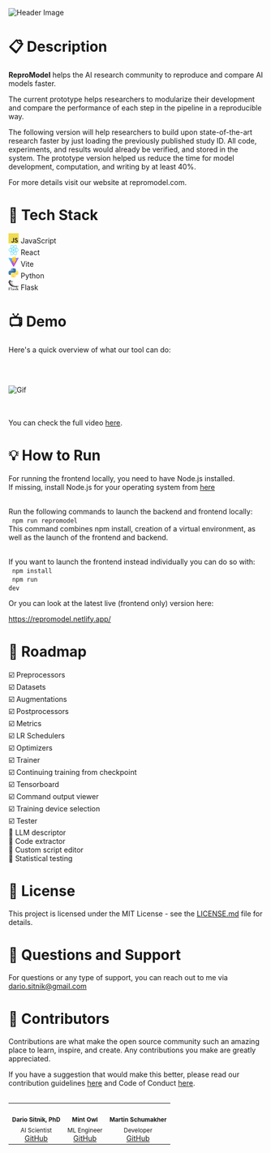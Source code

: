 
![Header Image](https://github.com/tomonarifeehan/repromodel/blob/feature/ReproModel/public/readme-files/header-image)

# :clipboard: Description

  

**ReproModel**  helps the AI research community to reproduce and compare AI models faster.

The current prototype helps researchers to modularize their development and compare the performance of each step in the pipeline in a reproducible way.

The following version will help researchers to build upon state-of-the-art research faster by just loading the previously published study ID. All code, experiments, and results would already be verified, and stored in the system. The prototype version helped us reduce the time for model development, computation, and writing by at least 40%.

  

For more details visit our website at repromodel.com.


  

# :wrench: Tech Stack

<img src="public/javascript.png" alt="JavaScript Icon" width="20" height="20"> JavaScript <br>
<img src="public/react.png" alt="React Icon" width="20" height="20"> React <br>
<img src="public/vite.svg" alt="Vite Icon" width="20" height="20"> Vite <br>
<img src="public/python.png" alt="Python Icon" width="20" height="20"> Python <br>
<img src="public/flask.svg" alt="Flask Icon" width="20" height="20"> Flask <br>


# :tv: Demo

  Here's a quick overview of what our tool can do:

<br>  <br>

![Gif](https://github.com/tomonarifeehan/repromodel/blob/feature/ReproModel/public/readme-files/quick-overview.gif) 

<br> <br>
You can check the full video [here](https://youtu.be/MQHZMEloUps?si=_MIkB7dKsdte1hJM).  

# :bulb: How to Run

For running the frontend locally, you need to have Node.js installed. <br> 
If missing, install Node.js for your operating system from [here](https://nodejs.org)<br><br>

Run the following commands to launch the backend and frontend locally:<br>
<code> npm run repromodel </code>  <br> This command combines npm install, creation of a virtual environment, as well as the launch of the frontend and backend. <br> <br>

If you want to launch the frontend instead individually you can do so with: <br>
 <code> npm install</code><br>
 <code> npm run dev</code><br>

Or you can look at the latest live (frontend only) version here: <br>

https://repromodel.netlify.app/
  
# :calendar: Roadmap
:ballot_box_with_check: Preprocessors
<br>:ballot_box_with_check: Datasets
<br>:ballot_box_with_check: Augmentations
<br>:ballot_box_with_check: Postprocessors
<br>:ballot_box_with_check: Metrics
<br>:ballot_box_with_check: LR Schedulers
<br>:ballot_box_with_check: Optimizers
<br>:ballot_box_with_check: Trainer
<br>:ballot_box_with_check: Continuing training from checkpoint
<br>:ballot_box_with_check: Tensorboard
<br>:ballot_box_with_check: Command output viewer
<br>:ballot_box_with_check: Training device selection
<br>:ballot_box_with_check: Tester
<br>:black_square_button: LLM descriptor
<br>:black_square_button: Code extractor
<br>:black_square_button: Custom script editor
<br>:black_square_button: Statistical testing

# :page_facing_up: License

This project is licensed under the MIT License - see the [LICENSE.md](LICENSE.md) file for details.

  
  

# :email:  Questions and Support

For questions or any type of support, you can reach out to me via dario.sitnik@gmail.com

# :link:  Contributors
Contributions are what make the open source community such an amazing place to learn, inspire, and create. Any contributions you make are greatly appreciated.

If you have a suggestion that would make this better, please read our contribution guidelines [here](Contributing.md) and Code of Conduct [here](CODE_OF_CONDUCT.md). 
 <br>
 <br>
<table>
  <tr>
    <td align="center">
      <img src="https://avatars.githubusercontent.com/u/13439539?v=4https://avatars.githubusercontent.com/u/168830779?s=96&v=4" width="100px;" alt=""/><br />
      <sub><b>Dario Sitnik, PhD</b></sub><br />
      <sub>AI Scientist</sub><br />
      <a href="https://github.com/dsitnik">GitHub</a>
    </td>
    <td align="center">
      <img src="https://avatars.githubusercontent.com/u/168817578?v=4" width="100px;" alt=""/><br />
      <sub><b>Mint Owl</b></sub><br />
      <sub>ML Engineer</sub><br />
      <a href="https://github.com/mintowltech">GitHub</a>
    </td>
    <td align="center">
      <img src="https://avatars.githubusercontent.com/u/168830779?s=96&v=4" width="100px;" alt=""/><br />
      <sub><b>Martin Schumakher</b></sub><br />
      <sub>Developer</sub><br />
      <a href="https://github.com/martinschum">GitHub</a>
    </td>
  </tr>
</table>


